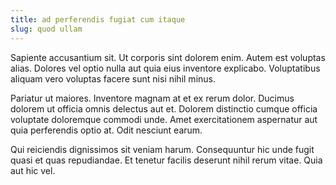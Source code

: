 ```yaml
---
title: ad perferendis fugiat cum itaque
slug: quod ullam
---
```


Sapiente accusantium sit. Ut corporis sint dolorem enim. Autem est voluptas alias. Dolores vel optio nulla aut quia eius inventore explicabo. Voluptatibus aliquam vero voluptas facere sunt nisi nihil minus.

Pariatur ut maiores. Inventore magnam at et ex rerum dolor. Ducimus dolorem ut officia omnis delectus aut et. Dolorem distinctio cumque officia voluptate doloremque commodi unde. Amet exercitationem aspernatur aut quia perferendis optio at. Odit nesciunt earum.

Qui reiciendis dignissimos sit veniam harum. Consequuntur hic unde fugit quasi et quas repudiandae. Et tenetur facilis deserunt nihil rerum vitae. Quia aut hic vel.
